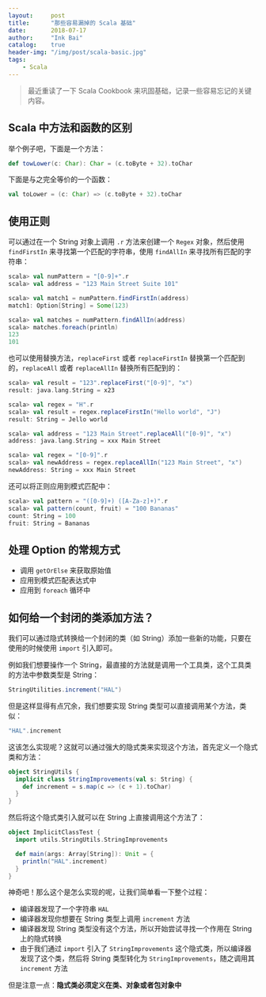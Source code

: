 ```yaml
---
layout:     post
title:      "那些容易漏掉的 Scala 基础"
date:       2018-07-17
author:     "Ink Bai"
catalog:    true
header-img: "/img/post/scala-basic.jpg"
tags:
    - Scala
---
```


> 最近重读了一下 Scala Cookbook 来巩固基础，记录一些容易忘记的关键内容。

## Scala 中方法和函数的区别
举个例子吧，下面是一个方法：

```scala
def towLower(c: Char): Char = (c.toByte + 32).toChar
```

下面是与之完全等价的一个函数：

```scala
val toLower = (c: Char) => (c.toByte + 32).toChar
```

## 使用正则
可以通过在一个 String 对象上调用 `.r` 方法来创建一个 `Regex` 对象，然后使用 `findFirstIn` 来寻找第一个匹配的字符串，使用 `findAllIn` 来寻找所有匹配的字符串：

```scala
scala> val numPattern = "[0-9]+".r
scala> val address = "123 Main Street Suite 101"

scala> val match1 = numPattern.findFirstIn(address)
match1: Option[String] = Some(123)

scala> val matches = numPattern.findAllIn(address)
scala> matches.foreach(println)
123
101
```

也可以使用替换方法，`replaceFirst` 或者 `replaceFirstIn` 替换第一个匹配到的，`replaceAll` 或者 `replaceAllIn` 替换所有匹配到的：

```scala
scala> val result = "123".replaceFirst("[0-9]", "x")
result: java.lang.String = x23

scala> val regex = "H".r
scala> val result = regex.replaceFirstIn("Hello world", "J")
result: String = Jello world

scala> val address = "123 Main Street".replaceAll("[0-9]", "x")
address: java.lang.String = xxx Main Street

scala> val regex = "[0-9]".r
scala> val newAddress = regex.replaceAllIn("123 Main Street", "x")
newAddress: String = xxx Main Street
```

还可以将正则应用到模式匹配中：

```scala
scala> val pattern = "([0-9]+) ([A-Za-z]+)".r
scala> val pattern(count, fruit) = "100 Bananas"
count: String = 100
fruit: String = Bananas
```

## 处理 Option 的常规方式

- 调用 `getOrElse` 来获取原始值
- 应用到模式匹配表达式中
- 应用到 `foreach` 循环中

## 如何给一个封闭的类添加方法？
我们可以通过隐式转换给一个封闭的类（如 String）添加一些新的功能，只要在使用的时候使用 `import` 引入即可。

例如我们想要操作一个 String，最直接的方法就是调用一个工具类，这个工具类的方法中参数类型是 String：

```scala
StringUtilities.increment("HAL")
```

但是这样显得有点冗余，我们想要实现 String 类型可以直接调用某个方法，类似：

```scala
"HAL".increment
```

这该怎么实现呢？这就可以通过强大的隐式类来实现这个方法，首先定义一个隐式类和方法：

```scala
object StringUtils {
  implicit class StringImprovements(val s: String) {
    def increment = s.map(c => (c + 1).toChar)
  }
}
```

然后将这个隐式类引入就可以在 String 上直接调用这个方法了：

```scala
object ImplicitClassTest {
  import utils.StringUtils.StringImprovements

  def main(args: Array[String]): Unit = {
    println("HAL".increment)
  }
}
```

神奇吧！那么这个是怎么实现的呢，让我们简单看一下整个过程：

- 编译器发现了一个字符串 `HAL`
- 编译器发现你想要在 String 类型上调用 `increment` 方法
- 编译器发现 String 类型没有这个方法，所以开始尝试寻找一个作用在 String 上的隐式转换
- 由于我们通过 `import` 引入了 `StringImprovements` 这个隐式类，所以编译器发现了这个类，然后将 String 类型转化为 `StringImprovements`，随之调用其 `increment` 方法

但是注意一点：**隐式类必须定义在类、对象或者包对象中**
